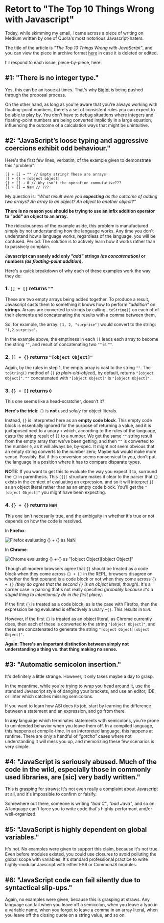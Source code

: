 # Retort to "The Top 10 Things Wrong with Javascript"

Today, while skimming my email, I came across a piece of writing on Medium written by one of Quora's most notorious Javascript-haters.

The title of the article is *"The Top 10 Things Wrong with JavaScript"*, and you can view the piece in archive format [here](http://web.archive.org/web/20190609142005/https://medium.com/javascript-non-grata/the-top-10-things-wrong-with-javascript-58f440d6b3d8) in case it is deleted or edited.

I'll respond to each issue, piece-by-piece, here:

## #1: "There is no integer type."

Yes, this can be an issue at times. That's why [BigInt](https://developer.mozilla.org/en-US/docs/Web/JavaScript/Reference/Global_Objects/BigInt) is being pushed through the proposal process.

On the other hand, as long as you're aware that you're always working with floating-point numbers, there's a set of consistent rules you can expect to be able to play by. You don't have to debug situations where integers and floating-point numbers are being converted implicitly in a large equation, influencing the outcome of a calculation ways that might be unintuitive.

## #2: "JavaScript’s loose typing and aggressive coercions exhibit odd behaviour."

Here's the first few lines, verbatim, of the example given to demonstrate this "problem":

    [] + [] → "" // Empty string? These are arrays!
    [] + {} → [object object]
    {} + [] → 0 // Why isn't the operation commutative???
    {} + {} → NaN // ???
    
My question is: *"What result were you **expecting** as the outcome of adding two arrays? An array to an object? An object to another object?"*

**There is no reason you should be trying to use an infix addition operator to "add" an object to an array.**

The ridiculousness of the example aside, this problem is manufactured simply by not understanding how the language works. Any time you don't understand how a language works, regardless of the language, you will be confused. Period. The solution is to actively learn how it works rather than to passively complain.

**Javascript can sanely add only *"add"* strings *(as concatenation)* or numbers *(as floating-point addition)*.**

Here's a quick breakdown of why each of these examples work the way they do:

### 1. `[] + []` returns `""`

These are two empty arrays being added together. To produce a result, Javascript casts them to something it knows how to perform *"addition"* on: **strings**. Arrays are converted to strings by calling `.toString()` on each of of their elements and concatenating the results with a comma between them.

So, for example, the array:
`[1, 2, "surprise"]`
would convert to the string:
`"1,2,surprise"`.

In the example above, the emptiness in each `[]` leads each array to become the string `""`, and result of concatenating two `""` is `""`.

### 2. `[] + {}` returns `"[object Object]"`

Again, by the rules in step 1, the empty array is cast to the string `""`. The `toString()` method of `{}` *(a plain-old-object)*, by default, returns `"[object Object]"`. `""` concatenated with `"[object Object]"` is `"[object Object]"`.

### 3. `{} + []` returns `0`

This one seems like a head-scratcher, doesn't it?

**Here's the trick:** `{}` is **not** used *solely* for object literals.

Instead, `{}` is interpreted here as an **empty code block**. This empty code block is essentially ignored for the purpose of returning a value, and it is juxtaposed next to a unary `+` which, according to the rules of the language, casts the string result of `[]` to a number. We get the same `""` string result from the empty array that we've been getting, and then `""` is converted to the number `0`, as it will always be, by-spec. It might not seem obvious that an empty string converts to the number zero; Maybe `NaN` would make more sense. Possibly. But if this conversion seems nonsensical to you, don't put the language in a position where it has to compare disparate types.

**NOTE:** If you want to get this to evaluate the way you expect it to, surround the `{}` in parenthesis. This `({})` structure makes it clear to the parser that `{}` exists in the context of evaluating an expression, and so it will interpret `{}` as an object literal rather than as an empty code block. You'll get the `"[object Object]"` you might have been expecting.

### 4. `{} + {}` returns `NaN`

This one isn't necesarily true, and the ambiguity in whether it's true or not depends on how the code is resolved.

In **Firefox**:

![Firefox evaluating {} + {} as NaN](https://i.imgur.com/nS52LCP.png)

In **Chrome**:

![Chrome evaluating {} + {} as "[object Object][object Object]"](https://i.imgur.com/CzAFBH5.png)

Though all modern browsers agree that `{}` should be treated as a code block when they come across `{} + []` in the REPL, browsers disagree on whether the first operand is a code block or not when they come across `{} + {}` *(they do agree that the second `{}` is an object literal, though)*. It's a corner case in parsing that's not really specified *(probably because it's a stupid thing to intentionally do in the first place)*.

If the first `{}` is treated as a code block, as is the case with Firefox, then the expression being evaluated is effectively a unary `+{}`. This results in `NaN`.

However, if the first `{}` is treated as an object literal, as Chrome currently does, then each of these is converted to the string `"[object Object]"`, and these are concatenated to generate the string `"[object Object][object Object]"`.

**Again: There's an important distinction between simply not understanding a thing vs. that thing making no sense.**

## #3: "Automatic semicolon insertion."

It's definitely a little strange. However, it only takes maybe a day to grasp.

In the meantime, while you're trying to wrap you head around it, use the standard Javascript style of danging your brackets, and use an editor, IDE, or linter which catches missing semicolons.

If you want to learn how ASI does its job, start by learning the difference between a statement and an expression, and go from there.

In **any** language which terminates statements with semicolons, you're prone to unintended behavior when you leave them off. In a compiled language, this happens at compile-time. In an interpreted language, this happens at runtime. There are only a handful of *"gotcha"* cases where not understanding it will mess you up, and memorizing these few scenarios is very simple.

## #4: "JavaScript is seriously abused. Much of the code in the wild, especially those in commonly used libraries, are [sic] very badly written."

This is grasping for straws; It's not even really a complaint about Javascript at all, and it's impossible to confirm or falsify.

Somewhere out there, someone is writing *"bad C"*, *"bad Java"*, and so on. A language can't force you to write code that's highly-performant and/or well-organized.

## #5: "JavaScript is highly dependent on global variables."

It's not. No examples were given to support this claim, because it's not true. Even before modules existed, you could use closures to avoid polluting the global scope with variables. It's standard professional practice to write highly-modular Javscript with either ES6 or CommonJS modules.

## #6: "JavaScript code can fail silently due to syntactical slip-ups."

Again, no examples were given, because this is grasping at straws. Any language can fail when you leave off a semicolon, when you leave a typo in a variable name, when you forget to leave a comma in an array literal, when you leave off the closing quote on a string value, and so on.
